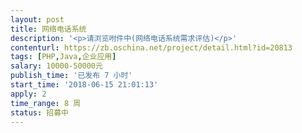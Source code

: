 ```yaml
---                
layout: post       
title: 网络电话系统           
description: '<p>请浏览咐件中(网络电话系统需求评估)</p>'     
contenturl: https://zb.oschina.net/project/detail.html?id=20813      
tags: [PHP,Java,企业应用]            
salary: 10000-50000元          
publish_time: '已发布 7 小时'         
start_time: '2018-06-15 21:01:13'           
apply: 2                   
time_range: 8 周              
status: 招募中                  
---                 
```

